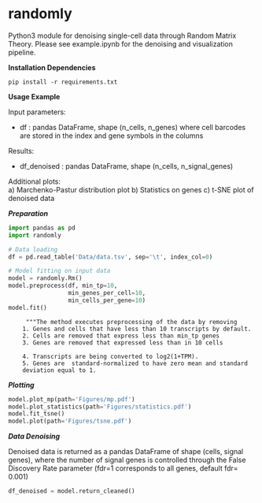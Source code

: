 # randomly

Python3 module for denoising single-cell data through Random Matrix Theory. Please see example.ipynb for the denoising and visualization pipeline.

**Installation Dependencies**

```shell
pip install -r requirements.txt
```

**Usage Example**

Input parameters:
- df : pandas DataFrame, shape (n_cells, n_genes) where cell barcodes are stored in the index and gene symbols in the columns

Results:
- df_denoised : pandas DataFrame, shape (n_cells, n_signal_genes)

Additional plots:  
a) Marchenko-Pastur distribution plot
b) Statistics on genes
c) t-SNE plot of denoised data

***Preparation***

```python
import pandas as pd
import randomly

# Data loading
df = pd.read_table('Data/data.tsv', sep='\t', index_col=0)

# Model fitting on input data
model = randomly.Rm()
model.preprocess(df, min_tp=10,
                 min_genes_per_cell=10,
                 min_cells_per_gene=10)
model.fit()
```
         """The method executes preprocessing of the data by removing 
        1. Genes and cells that have less than 10 transcripts by default. 
        2. Cells are removed that express less than min_tp genes
        3. Genes are removed that expressed less than in 10 cells

        4. Transcripts are being converted to log2(1+TPM). 
        5. Genes are  standard-normalized to have zero mean and standard 
        deviation equal to 1. 

***Plotting***

```python
model.plot_mp(path='Figures/mp.pdf')
model.plot_statistics(path='Figures/statistics.pdf')
model.fit_tsne()
model.plot(path='Figures/tsne.pdf')
```

***Data Denoising***

Denoised data is returned as a pandas DataFrame of shape (cells, signal genes), where the number of signal genes is controlled through the False Discovery Rate parameter (fdr=1 corresponds to all genes, default fdr= 0.001)

```python
df_denoised = model.return_cleaned()
```
